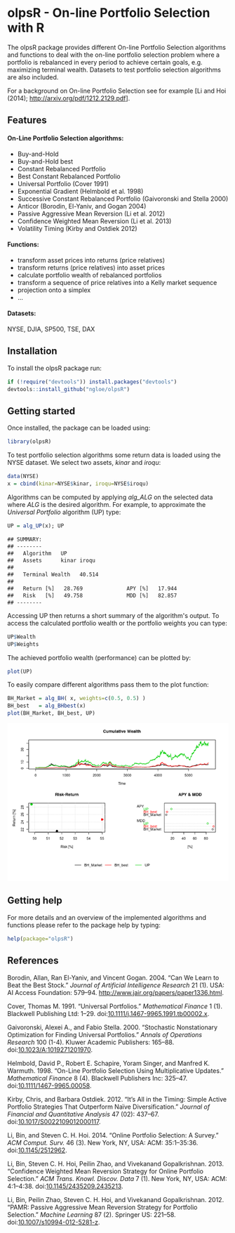 olpsR - On-line Portfolio Selection with R
==========================================

The olpsR package provides different On-line Portfolio Selection algorithms and functions to deal with the on-line portfolio selection problem where a portfolio is rebalanced in every period to achieve certain goals, e.g. maximizing terminal wealth. Datasets to test portfolio selection algorithms are also included.

For a background on On-line Portfolio Selection see for example [Li and Hoi (2014); <http://arxiv.org/pdf/1212.2129.pdf>].

Features
--------

#### On-Line Portfolio Selection algorithms:

-   Buy-and-Hold
-   Buy-and-Hold best
-   Constant Rebalanced Portfolio
-   Best Constant Rebalanced Portfolio
-   Universal Portfolio (Cover 1991)
-   Exponential Gradient (Helmbold et al. 1998)
-   Successive Constant Rebalanced Portfolio (Gaivoronski and Stella 2000)
-   Anticor (Borodin, El-Yaniv, and Gogan 2004)
-   Passive Aggressive Mean Reversion (Li et al. 2012)
-   Confidence Weighted Mean Reversion (Li et al. 2013)
-   Volatility Timing (Kirby and Ostdiek 2012)

#### Functions:

-   transform asset prices into returns (price relatives)
-   transform returns (price relatives) into asset prices
-   calculate portfolio wealth of rebalanced portfolios
-   transform a sequence of price relatives into a Kelly market sequence
-   projection onto a simplex
-   ...

#### Datasets:

NYSE, DJIA, SP500, TSE, DAX

Installation
------------

To install the olpsR package run:

``` r
if (!require("devtools")) install.packages("devtools")
devtools::install_github("ngloe/olpsR")
```

Getting started
---------------

Once installed, the package can be loaded using:

``` r
library(olpsR)
```

To test portfolio selection algorithms some return data is loaded using the NYSE dataset. We select two assets, *kinar* and *iroqu*:

``` r
data(NYSE)
x = cbind(kinar=NYSE$kinar, iroqu=NYSE$iroqu)
```

Algorithms can be computed by applying *alg\_ALG* on the selected data where *ALG* is the desired algorithm. For example, to approximate the *Universal Portfolio* algorithm (UP) type:

``` r
UP = alg_UP(x); UP
```

    ## SUMMARY:
    ## --------
    ##   Algorithm   UP 
    ##   Assets      kinar iroqu 
    ## 
    ##   Terminal Wealth   40.514 
    ## 
    ##   Return [%]   28.769              APY [%]   17.944 
    ##   Risk   [%]   49.758              MDD [%]   82.857 
    ## --------

Accessing UP then returns a short summary of the algorithm's output. To access the calculated portfolio wealth or the portfolio weights you can type:

``` r
UP$Wealth
UP$Weights
```

The achieved portfolio wealth (performance) can be plotted by:

``` r
plot(UP)
```

To easily compare different algorithms pass them to the plot function:

``` r
BH_Market = alg_BH( x, weights=c(0.5, 0.5) )
BH_best   = alg_BHbest(x)
plot(BH_Market, BH_best, UP)
```

![](README_files/figure-markdown_github/unnamed-chunk-8-1.png)

Getting help
------------

For more details and an overview of the implemented algorithms and functions please refer to the package help by typing:

``` r
help(package="olpsR")
```

References
----------

Borodin, Allan, Ran El-Yaniv, and Vincent Gogan. 2004. “Can We Learn to Beat the Best Stock.” *Journal of Artificial Intelligence Research* 21 (1). USA: AI Access Foundation: 579–94. <http://www.jair.org/papers/paper1336.html>.

Cover, Thomas M. 1991. “Universal Portfolios.” *Mathematical Finance* 1 (1). Blackwell Publishing Ltd: 1–29. doi:[10.1111/j.1467-9965.1991.tb00002.x](http://dx.doi.org/10.1111/j.1467-9965.1991.tb00002.x).

Gaivoronski, Alexei A., and Fabio Stella. 2000. “Stochastic Nonstationary Optimization for Finding Universal Portfolios.” *Annals of Operations Research* 100 (1-4). Kluwer Academic Publishers: 165–88. doi:[10.1023/A:1019271201970](http://dx.doi.org/10.1023/A:1019271201970).

Helmbold, David P., Robert E. Schapire, Yoram Singer, and Manfred K. Warmuth. 1998. “On-Line Portfolio Selection Using Multiplicative Updates.” *Mathematical Finance* 8 (4). Blackwell Publishers Inc: 325–47. doi:[10.1111/1467-9965.00058](http://dx.doi.org/10.1111/1467-9965.00058).

Kirby, Chris, and Barbara Ostdiek. 2012. “It’s All in the Timing: Simple Active Portfolio Strategies That Outperform Naïve Diversification.” *Journal of Financial and Quantitative Analysis* 47 (02): 437–67. doi:[10.1017/S0022109012000117](http://dx.doi.org/10.1017/S0022109012000117).

Li, Bin, and Steven C. H. Hoi. 2014. “Online Portfolio Selection: A Survey.” *ACM Comput. Surv.* 46 (3). New York, NY, USA: ACM: 35:1–35:36. doi:[10.1145/2512962](http://dx.doi.org/10.1145/2512962).

Li, Bin, Steven C. H. Hoi, Peilin Zhao, and Vivekanand Gopalkrishnan. 2013. “Confidence Weighted Mean Reversion Strategy for Online Portfolio Selection.” *ACM Trans. Knowl. Discov. Data* 7 (1). New York, NY, USA: ACM: 4:1–4:38. doi:[10.1145/2435209.2435213](http://dx.doi.org/10.1145/2435209.2435213).

Li, Bin, Peilin Zhao, Steven C. H. Hoi, and Vivekanand Gopalkrishnan. 2012. “PAMR: Passive Aggressive Mean Reversion Strategy for Portfolio Selection.” *Machine Learning* 87 (2). Springer US: 221–58. doi:[10.1007/s10994-012-5281-z](http://dx.doi.org/10.1007/s10994-012-5281-z).
